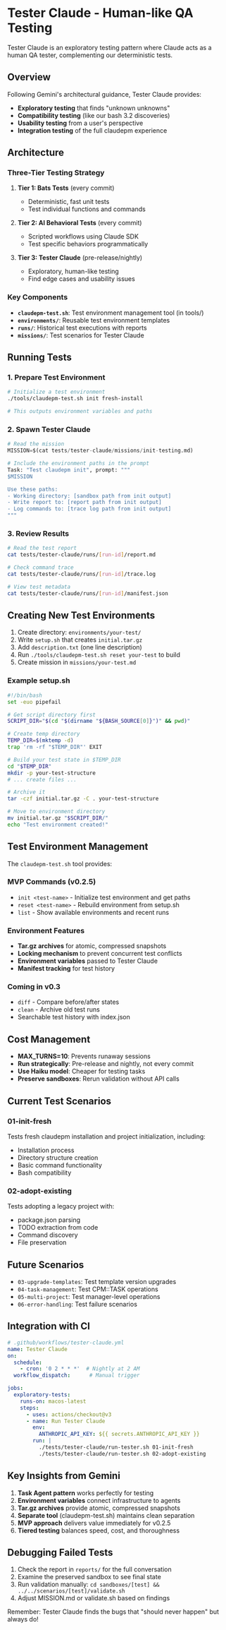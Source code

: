 # Tester Claude - Human-like QA Testing

Tester Claude is an exploratory testing pattern where Claude acts as a human QA tester, complementing our deterministic tests.

## Overview

Following Gemini's architectural guidance, Tester Claude provides:
- **Exploratory testing** that finds "unknown unknowns"
- **Compatibility testing** (like our bash 3.2 discoveries)
- **Usability testing** from a user's perspective
- **Integration testing** of the full claudepm experience

## Architecture

### Three-Tier Testing Strategy

1. **Tier 1: Bats Tests** (every commit)
   - Deterministic, fast unit tests
   - Test individual functions and commands
   
2. **Tier 2: AI Behavioral Tests** (every commit)
   - Scripted workflows using Claude SDK
   - Test specific behaviors programmatically

3. **Tier 3: Tester Claude** (pre-release/nightly)
   - Exploratory, human-like testing
   - Find edge cases and usability issues

### Key Components

- **`claudepm-test.sh`**: Test environment management tool (in tools/)
- **`environments/`**: Reusable test environment templates
- **`runs/`**: Historical test executions with reports
- **`missions/`**: Test scenarios for Tester Claude

## Running Tests

### 1. Prepare Test Environment

```bash
# Initialize a test environment
./tools/claudepm-test.sh init fresh-install

# This outputs environment variables and paths
```

### 2. Spawn Tester Claude

```python
# Read the mission
MISSION=$(cat tests/tester-claude/missions/init-testing.md)

# Include the environment paths in the prompt
Task: "Test claudepm init", prompt: """
$MISSION

Use these paths:
- Working directory: [sandbox path from init output]
- Write report to: [report path from init output]
- Log commands to: [trace log path from init output]
"""
```

### 3. Review Results

```bash
# Read the test report
cat tests/tester-claude/runs/[run-id]/report.md

# Check command trace
cat tests/tester-claude/runs/[run-id]/trace.log

# View test metadata
cat tests/tester-claude/runs/[run-id]/manifest.json
```

## Creating New Test Environments

1. Create directory: `environments/your-test/`
2. Write `setup.sh` that creates `initial.tar.gz`
3. Add `description.txt` (one line description)
4. Run `./tools/claudepm-test.sh reset your-test` to build
5. Create mission in `missions/your-test.md`

### Example setup.sh
```bash
#!/bin/bash
set -euo pipefail

# Get script directory first
SCRIPT_DIR="$(cd "$(dirname "${BASH_SOURCE[0]}")" && pwd)"

# Create temp directory
TEMP_DIR=$(mktemp -d)
trap 'rm -rf "$TEMP_DIR"' EXIT

# Build your test state in $TEMP_DIR
cd "$TEMP_DIR"
mkdir -p your-test-structure
# ... create files ...

# Archive it
tar -czf initial.tar.gz -C . your-test-structure

# Move to environment directory
mv initial.tar.gz "$SCRIPT_DIR/"
echo "Test environment created!"
```

## Test Environment Management

The `claudepm-test.sh` tool provides:

### MVP Commands (v0.2.5)
- `init <test-name>` - Initialize test environment and get paths
- `reset <test-name>` - Rebuild environment from setup.sh
- `list` - Show available environments and recent runs

### Environment Features
- **Tar.gz archives** for atomic, compressed snapshots
- **Locking mechanism** to prevent concurrent test conflicts
- **Environment variables** passed to Tester Claude
- **Manifest tracking** for test history

### Coming in v0.3
- `diff` - Compare before/after states
- `clean` - Archive old test runs
- Searchable test history with index.json

## Cost Management

- **MAX_TURNS=10**: Prevents runaway sessions
- **Run strategically**: Pre-release and nightly, not every commit
- **Use Haiku model**: Cheaper for testing tasks
- **Preserve sandboxes**: Rerun validation without API calls

## Current Test Scenarios

### 01-init-fresh
Tests fresh claudepm installation and project initialization, including:
- Installation process
- Directory structure creation
- Basic command functionality
- Bash compatibility

### 02-adopt-existing  
Tests adopting a legacy project with:
- package.json parsing
- TODO extraction from code
- Command discovery
- File preservation

## Future Scenarios

- `03-upgrade-templates`: Test template version upgrades
- `04-task-management`: Test CPM::TASK operations
- `05-multi-project`: Test manager-level operations
- `06-error-handling`: Test failure scenarios

## Integration with CI

```yaml
# .github/workflows/tester-claude.yml
name: Tester Claude
on:
  schedule:
    - cron: '0 2 * * *'  # Nightly at 2 AM
  workflow_dispatch:      # Manual trigger

jobs:
  exploratory-tests:
    runs-on: macos-latest
    steps:
      - uses: actions/checkout@v3
      - name: Run Tester Claude
        env:
          ANTHROPIC_API_KEY: ${{ secrets.ANTHROPIC_API_KEY }}
        run: |
          ./tests/tester-claude/run-tester.sh 01-init-fresh
          ./tests/tester-claude/run-tester.sh 02-adopt-existing
```

## Key Insights from Gemini

1. **Task Agent pattern** works perfectly for testing
2. **Environment variables** connect infrastructure to agents
3. **Tar.gz archives** provide atomic, compressed snapshots
4. **Separate tool** (claudepm-test.sh) maintains clean separation
5. **MVP approach** delivers value immediately for v0.2.5
6. **Tiered testing** balances speed, cost, and thoroughness

## Debugging Failed Tests

1. Check the report in `reports/` for the full conversation
2. Examine the preserved sandbox to see final state
3. Run validation manually: `cd sandboxes/[test] && ../../scenarios/[test]/validate.sh`
4. Adjust MISSION.md or validate.sh based on findings

Remember: Tester Claude finds the bugs that "should never happen" but always do!